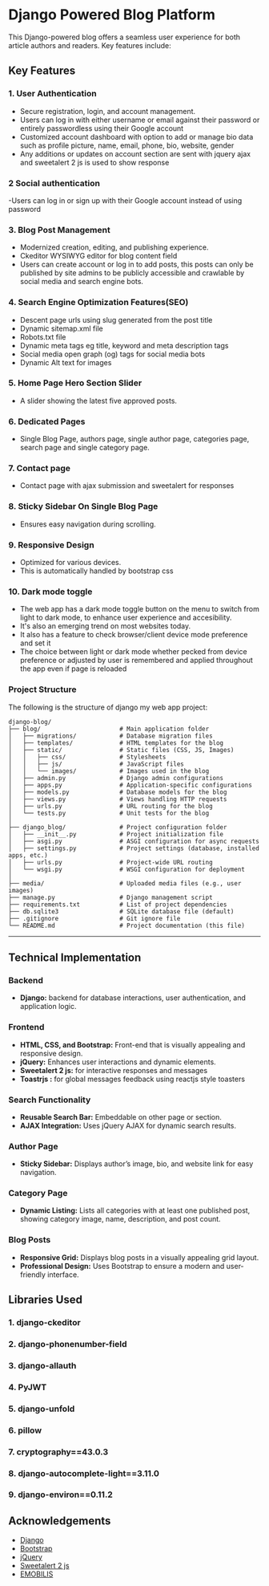 # Django Powered Blog Platform

This Django-powered blog offers a seamless user experience for both article authors and readers. Key features include:

## Key Features

### 1. User Authentication
- Secure registration, login, and account management.
- Users can log in with either username or email against their password or entirely passwordless using their Google account
- Customized account dashboard with option to add or manage bio data such as profile picture, name, email, phone, bio, website, gender
- Any additions or updates on account section are sent with jquery ajax and sweetalert 2 js is used to show response 
### 2 Social authentication
-Users can log in or sign up with their Google account instead of using password
### 3. Blog Post Management
- Modernized creation, editing, and publishing experience.
- Ckeditor WYSIWYG editor for blog content field
- Users can create account or log in to add posts, this posts can only be published by site admins to be publicly accessible and crawlable by social media and search engine bots.
### 4. Search Engine Optimization Features(SEO)
- Descent page urls using slug generated from the post title
- Dynamic sitemap.xml file
- Robots.txt file
- Dynamic meta tags eg title, keyword and meta description tags
- Social media open graph (og) tags for social media bots
- Dynamic Alt text for images
### 5. Home Page Hero Section  Slider
- A slider showing the latest five approved posts.

### 6. Dedicated Pages
- Single Blog Page, authors page, single author page, categories page, search page and single category page.

### 7. Contact page
- Contact page with ajax submission and sweetalert for responses
### 8. Sticky Sidebar On Single Blog Page
- Ensures easy navigation during scrolling.

### 9. Responsive Design
- Optimized for various devices.
- This is automatically handled by bootstrap css

### 10. Dark mode toggle
- The web app has a dark mode toggle button on the menu to switch from light to dark mode, to enhance user experience and accesibility. 
- It's also an emerging trend on most websites today.
- It also has a feature to check browser/client device mode preference and set it
- The choice between light or dark mode whether pecked from device preference or adjusted by user is remembered and applied throughout the app even if page is reloaded


### **Project Structure**

The following is the structure of django my web app project:

```
django-blog/
├── blog/                      # Main application folder
│   ├── migrations/            # Database migration files
│   ├── templates/             # HTML templates for the blog
│   ├── static/                # Static files (CSS, JS, Images)
│   │   ├── css/               # Stylesheets
│   │   ├── js/                # JavaScript files
│   │   └── images/            # Images used in the blog
│   ├── admin.py               # Django admin configurations
│   ├── apps.py                # Application-specific configurations
│   ├── models.py              # Database models for the blog
│   ├── views.py               # Views handling HTTP requests
│   ├── urls.py                # URL routing for the blog
│   └── tests.py               # Unit tests for the blog
│
├── django_blog/               # Project configuration folder
│   ├── __init__.py            # Project initialization file
│   ├── asgi.py                # ASGI configuration for async requests
│   ├── settings.py            # Project settings (database, installed apps, etc.)
│   ├── urls.py                # Project-wide URL routing
│   └── wsgi.py                # WSGI configuration for deployment
│
├── media/                     # Uploaded media files (e.g., user images)
├── manage.py                  # Django management script
├── requirements.txt           # List of project dependencies
├── db.sqlite3                 # SQLite database file (default)
├── .gitignore                 # Git ignore file
└── README.md                  # Project documentation (this file)
```

---


## Technical Implementation

### Backend
- **Django:** backend for database interactions, user authentication, and application logic.

### Frontend
- **HTML, CSS, and Bootstrap:** Front-end that is visually appealing and responsive design.
- **jQuery:** Enhances user interactions and dynamic elements.
- **Sweetalert  2 js:** for interactive responses and messages
- **Toastrjs :** for global messages feedback using reactjs style toasters


### Search Functionality
- **Reusable Search Bar:** Embeddable on other page or section.
- **AJAX Integration:** Uses jQuery AJAX for dynamic search results.

### Author Page
- **Sticky Sidebar:** Displays author’s image, bio, and website link for easy navigation.

### Category Page
- **Dynamic Listing:** Lists all categories with at least one published post, showing category image, name, description, and post count.

### Blog Posts
- **Responsive Grid:** Displays blog posts in a visually appealing grid layout.
- **Professional Design:** Uses Bootstrap to ensure a modern and user-friendly interface.

## Libraries Used
### 1. django-ckeditor 
### 2.  django-phonenumber-field 
### 3.  django-allauth
### 4.   PyJWT
### 5.  django-unfold 
### 6.   pillow 
### 7.  cryptography==43.0.3
### 8.  django-autocomplete-light==3.11.0
### 9.  django-environ==0.11.2

## Acknowledgements

- [Django](https://www.djangoproject.com/)
- [Bootstrap](https://getbootstrap.com/)
- [jQuery](https://jquery.com/)
- [Sweetalert 2 js](https://sweetalert2.github.io/)
- [EMOBILIS](https://www.emobilis.ac.ke)

[//]: # (Grazie Professional plugin)